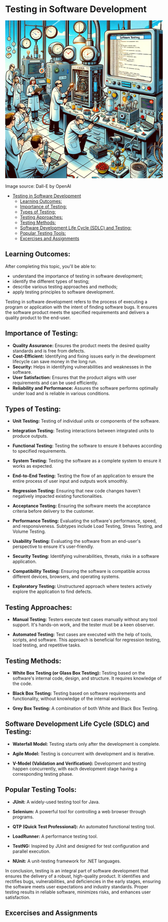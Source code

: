# Testing in Software Development

![Testing](Testing.webp)

Image source: Dall-E by OpenAI

- [Testing in Software Development](#testing-in-software-development)
  - [Learning Outcomes:](#learning-outcomes)
  - [Importance of Testing:](#importance-of-testing)
  - [Types of Testing:](#types-of-testing)
  - [Testing Approaches:](#testing-approaches)
  - [Testing Methods:](#testing-methods)
  - [Software Development Life Cycle (SDLC) and Testing:](#software-development-life-cycle-sdlc-and-testing)
  - [Popular Testing Tools:](#popular-testing-tools)
  - [Excercises and Assignments](#excercises-and-assignments)

## Learning Outcomes:

After completing this topic, you'll be able to:

- understand the importance of testing in software development;
- identify the different types of testing;
- describe various testing approaches and methods;
- apply testing principles to software development.

Testing in software development refers to the process of executing a program or application with the intent of finding software bugs. It ensures the software product meets the specified requirements and delivers a quality product to the end-user.

## Importance of Testing:

- **Quality Assurance:** Ensures the product meets the desired quality standards and is free from defects.
- **Cost-Efficient:** Identifying and fixing issues early in the development lifecycle can save money in the long run.
- **Security:** Helps in identifying vulnerabilities and weaknesses in the software.
- **User Satisfaction:** Ensures that the product aligns with user requirements and can be used efficiently.
- **Reliability and Performance:** Assures the software performs optimally under load and is reliable in various conditions.

## Types of Testing:

- **Unit Testing:** Testing of individual units or components of the software.

- **Integration Testing:** Testing interactions between integrated units to produce outputs.

- **Functional Testing:** Testing the software to ensure it behaves according to specified requirements.

- **System Testing:** Testing the software as a complete system to ensure it works as expected.

- **End-to-End Testing:** Testing the flow of an application to ensure the entire process of user input and outputs work smoothly.

- **Regression Testing:** Ensuring that new code changes haven't negatively impacted existing functionalities.

- **Acceptance Testing:** Ensuring the software meets the acceptance criteria before delivery to the customer.

- **Performance Testing:** Evaluating the software's performance, speed, and responsiveness. Subtypes include Load Testing, Stress Testing, and Volume Testing.

- **Usability Testing:** Evaluating the software from an end-user's perspective to ensure it's user-friendly.

- **Security Testing:** Identifying vulnerabilities, threats, risks in a software application.

- **Compatibility Testing:** Ensuring the software is compatible across different devices, browsers, and operating systems.

- **Exploratory Testing:** Unstructured approach where testers actively explore the application to find defects.

## Testing Approaches:

- **Manual Testing:** Testers execute test cases manually without any tool support. It's hands-on work, and the tester must be a keen observer.

- **Automated Testing:** Test cases are executed with the help of tools, scripts, and software. This approach is beneficial for regression testing, load testing, and repetitive tasks.

## Testing Methods:

- **White Box Testing (or Glass Box Testing):** Testing based on the software's internal code, design, and structure. It requires knowledge of the code.

- **Black Box Testing:** Testing based on software requirements and functionality, without knowledge of the internal workings.

- **Grey Box Testing:** A combination of both White and Black Box Testing.

## Software Development Life Cycle (SDLC) and Testing:

- **Waterfall Model:** Testing starts only after the development is complete.

- **Agile Model:** Testing is concurrent with development and is iterative.

- **V-Model (Validation and Verification):** Development and testing happen concurrently, with each development stage having a corresponding testing phase.

## Popular Testing Tools:

- **JUnit:** A widely-used testing tool for Java.

- **Selenium:** A powerful tool for controlling a web browser through programs.

- **QTP (Quick Test Professional):** An automated functional testing tool.

- **LoadRunner:** A performance testing tool.

- **TestNG:** Inspired by JUnit and designed for test configuration and parallel execution.

- **NUnit:** A unit-testing framework for .NET languages.

In conclusion, testing is an integral part of software development that ensures the delivery of a robust, high-quality product. It identifies and rectifies bugs, vulnerabilities, and deficiencies in the early stages, ensuring the software meets user expectations and industry standards. Proper testing results in reliable software, minimizes risks, and enhances user satisfaction.

## Excercises and Assignments
